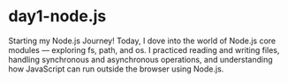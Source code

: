 # day1-node.js
Starting my Node.js Journey!  Today, I dove into the world of Node.js core modules — exploring fs, path, and os. I practiced reading and writing files, handling synchronous and asynchronous operations, and understanding how JavaScript can run outside the browser using Node.js.
